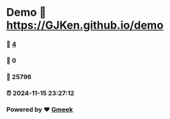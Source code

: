 # Demo :link: https://GJKen.github.io/demo 
### :page_facing_up: [4](https://GJKen.github.io/demo/tag.html) 
### :speech_balloon: 0 
### :hibiscus: 25796 
### :alarm_clock: 2024-11-15 23:27:12 
### Powered by :heart: [Gmeek](https://github.com/Meekdai/Gmeek)
